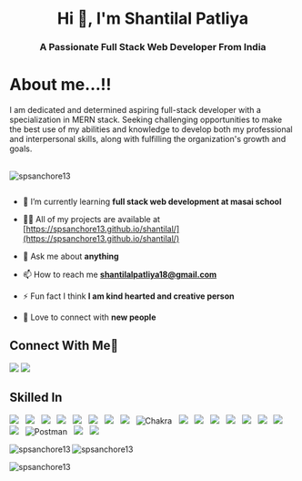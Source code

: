 <h1 align="center">Hi 👋, I'm Shantilal Patliya</h1>
<h3 align="center">A Passionate Full Stack Web Developer From India</h3>

# About me...!!
I am dedicated  and  determined  aspiring  full-stack developer with a specialization  in MERN stack. Seeking challenging  opportunities  to make  the  best  use  of my abilities  and  knowledge  to  develop  both  my professional and interpersonal skills, along with fulfilling the organization's growth and goals.
<br><br>

<p align="left"> <img src="https://komarev.com/ghpvc/?username=spsanchore13&label=Profile%20views&color=0e75b6&style=flat" alt="spsanchore13" /> </p>

<p align="left"> <a href="https://twitter.com/" target="blank"><img src="https://img.shields.io/twitter/follow/?logo=twitter&style=for-the-badge" alt="" /></a> </p>

- 🌱 I’m currently learning **full stack web development at masai school**

- 👨‍💻 All of my projects are available at [https://spsanchore13.github.io/shantilal/](https://spsanchore13.github.io/shantilal/)

- 💬 Ask me about **anything**

- 📫 How to reach me **shantilalpatliya18@gmail.com**

- ⚡ Fun fact I think **I am kind hearted and creative person**
 
- 👯 Love to connect with **new people**

<h2 align="left">Connect With Me👋</h2>

<a href="https://www.linkedin.com/in/spsanchore13/"><img src="https://img.shields.io/badge/LinkedIn-0077B5?style=for-the-badge&logo=linkedin&logoColor=white"/></a> 
<a href="https://twitter.com/spsanchore_13"><img src="https://img.shields.io/badge/Twitter-1DA1F2?style=for-the-badge&logo=twitter&logoColor=white"/></a>

<h2 align="left">Skilled In</h2>

<img src="https://img.shields.io/badge/HTML5-E34F26?style=for-the-badge&logo=html5&logoColor=white"/> &nbsp; 
<img src="https://img.shields.io/badge/CSS3-1572B6?style=for-the-badge&logo=css3&logoColor=white"/>  &nbsp;
<img src="https://img.shields.io/badge/Sass-CC6699?style=for-the-badge&logo=sass&logoColor=white"/>  &nbsp; 
<img src="https://img.shields.io/badge/JavaScript-F7DF1E?style=for-the-badge&logo=javascript&logoColor=black"/>  &nbsp;
<img src="https://img.shields.io/badge/TypeScript-007ACC?style=for-the-badge&logo=typescript&logoColor=white"/>  &nbsp;
<img src="https://img.shields.io/badge/React-20232A?style=for-the-badge&logo=react&logoColor=61DAFB"/>  &nbsp;
<img src="https://img.shields.io/badge/Redux-593D88?style=for-the-badge&logo=redux&logoColor=white"/>  &nbsp;
<img src="https://img.shields.io/badge/styled--components-DB7093?style=for-the-badge&logo=styled-components&logoColor=white"/> &nbsp;
![Chakra](https://img.shields.io/badge/chakra-%234ED1C5.svg?style=for-the-badge&logo=chakraui&logoColor=white) &nbsp;
<img src="https://img.shields.io/badge/Tailwind_CSS-38B2AC?style=for-the-badge&logo=tailwind-css&logoColor=white"/>  &nbsp;
<img src="https://img.shields.io/badge/Node.js-43853D?style=for-the-badge&logo=node.js&logoColor=white"/> &nbsp;
<img src="https://img.shields.io/badge/Express.js-404D59?style=for-the-badge"/> &nbsp;
<img src="https://img.shields.io/badge/MongoDB-4EA94B?style=for-the-badge&logo=mongodb&logoColor=white"/> &nbsp;
<img src="https://img.shields.io/badge/Heroku-430098?style=for-the-badge&logo=heroku&logoColor=white"/>  &nbsp;
<img src="https://img.shields.io/badge/Netlify-00C7B7?style=for-the-badge&logo=netlify&logoColor=white"/>  &nbsp;
<img src="https://img.shields.io/badge/Vercel-000000?style=for-the-badge&logo=vercel&logoColor=white"/> &nbsp;
<img src="https://img.shields.io/badge/Figma-F24E1E?style=for-the-badge&logo=figma&logoColor=white"/> &nbsp;
![Postman](https://img.shields.io/badge/Postman-FF6C37?style=for-the-badge&logo=postman&logoColor=white) &nbsp;
<img src="https://img.shields.io/badge/Linux-FCC624?style=for-the-badge&logo=linux&logoColor=black"/>  &nbsp;
<img src="https://img.shields.io/badge/GitHub-100000?style=for-the-badge&logo=github&logoColor=white"/>  &nbsp;








<p><img align="left" src="https://github-readme-stats.vercel.app/api/top-langs?username=spsanchore13&show_icons=true&locale=en&layout=compact" alt="spsanchore13" /></p>

<p> <img align="center" src="https://github-readme-streak-stats.herokuapp.com/?user=spsanchore13&" alt="spsanchore13" /></p>
<p><img align="center" src="https://github-readme-stats.vercel.app/api?username=spsanchore13&show_icons=true&locale=en" alt="spsanchore13" /> </p>  






